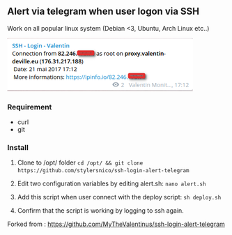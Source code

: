 ## Alert via telegram when user logon via SSH

Work on all popular linux system (Debian <3, Ubuntu, Arch Linux etc..)

![Example](msg.png)

### Requirement
- curl
- git



### Install
1) Clone to /opt/ folder
```cd /opt/ && git clone https://github.com/stylersnico/ssh-login-alert-telegram```

2) Edit two configuration variables by editing alert.sh:
```nano alert.sh```

3) Add this script when user connect with the deploy script:
```sh deploy.sh```

4) Confirm that the script is working by logging to ssh again.

Forked from : https://github.com/MyTheValentinus/ssh-login-alert-telegram
